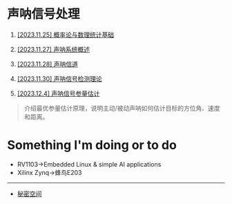 # 声呐信号处理

1. [[2023.11.25] 概率论与数理统计基础](public_docs/math/概率论基础.md)

2. [[2023.11.27] 声呐系统概述](public_docs/dsp/sonar_signal_processing/声呐系统介绍.md)

3. [[2023.11.28] 声呐信道](public_docs/dsp/sonar_signal_processing/声呐信道.md)

4. [[2023.11.30] 声呐信号检测理论](public_docs/dsp/sonar_signal_processing/声呐信号检测理论.md)

5. [[2023.12.4] 声呐信号参量估计](public_docs/dsp/sonar_signal_processing/声呐信号参量估计.md)

  > 介绍最优参量估计原理，说明主动/被动声呐如何估计目标的方位角、速度和距离。

# Something I'm doing or to do

* RV1103$\to$Embedded Linux & simple AI applications
* Xilinx Zynq$\to$蜂鸟E203

-----------------

* [秘密空间](public_docs/myspace/秘密基地.md)

